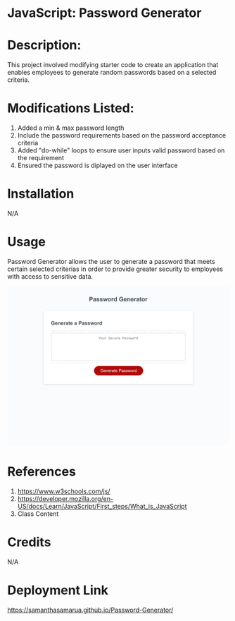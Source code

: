 # JavaScript: Password Generator

# Description: 

This project involved modifying starter code to create an application that enables employees to generate random passwords based on a selected criteria. 

# Modifications Listed:

1. Added a min & max password length
2. Include the password requirements based on the password acceptance criteria
3. Added "do-while" loops to ensure user inputs valid password based on the requirement
4. Ensured the password is diplayed on the user interface

# Installation 
N/A

# Usage
Password Generator allows the user to generate a password that meets certain selected criterias in order to provide greater security to employees with access to sensitive data. 

<img src="./Assets/Password Generator Image.png" alt = "Screenshot of Password Generator webpage">

# References
1. https://www.w3schools.com/js/
2. https://developer.mozilla.org/en-US/docs/Learn/JavaScript/First_steps/What_is_JavaScript
3. Class Content

# Credits
N/A

# Deployment Link
https://samanthasamarua.github.io/Password-Generator/